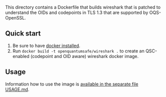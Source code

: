 This directory contains a Dockerfile that builds wireshark that is patched to understand the OIDs and codepoints in TLS 1.3 that are supported by OQS-OpenSSL.

## Quick start

1) Be sure to have [docker installed](https://docs.docker.com/install).
2) Run `docker build -t openquantumsafe/wireshark .` to create an QSC-enabled (codepoint and OID aware) wireshark docker image.

## Usage

Information how to use the image is [available in the separate file USAGE.md](USAGE.md).

